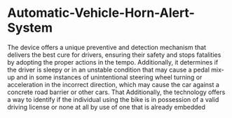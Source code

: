 # Automatic-Vehicle-Horn-Alert-System
The device offers a unique preventive and detection mechanism that delivers the best cure for drivers, ensuring their safety and 
stops fatalities by adopting the proper actions in the tempo. Additionally, it determines if the driver is sleepy or in an 
unstable condition that may cause a pedal mix-up and in some instances of unintentional steering wheel turning or acceleration 
in the incorrect direction, which may cause the car against a concrete road barrier or other cars. That Additionally, the technology
offers a way to identify if the individual using the bike is in possession of a valid driving license or none at all by use of one that is already embedded
